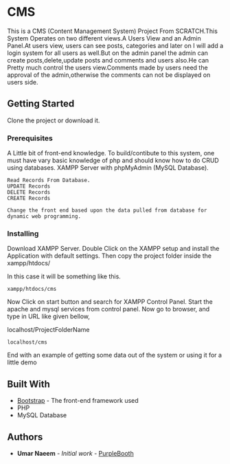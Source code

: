 
# CMS

This is a CMS (Content Management System) Project From SCRATCH.This System Operates on two different views.A Users View and an Admin Panel.At users view, users can see posts, categories and later on I will add a login system for all users as well.But on the admin panel the admin can create posts,delete,update posts and comments and users also.He can Pretty much control the users view.Comments made by users need the approval of the admin,otherwise the comments can not be displayed on users side.


## Getting Started

Clone the project or download it.

### Prerequisites
 A Little bit of front-end knowledge.
 To build/contibute to this system, one must have vary basic knowledge of php and should know how to do CRUD using databases.
 XAMPP Server with phpMyAdmin (MySQL Database).
```
Read Records From Database.
UPDATE Records
DELETE Records
CREATE Records

Change the front end based upon the data pulled from database for dynamic web programming.

```

### Installing

Download XAMPP Server.
Double Click on the XAMPP setup and install the Application with default settings.
Then copy the project folder inside the xampp/htdocs/



In this case it will be something like this.

```
xampp/htdocs/cms
```

Now Click on start button and search for XAMPP Control Panel.
Start the apache and mysql services from control panel.
Now go to browser, and type in URL like given bellow,

localhost/ProjectFolderName

```
localhost/cms
```

End with an example of getting some data out of the system or using it for a little demo




## Built With

* [Bootstrap](http://www.getbootstrap.com) - The front-end framework used
* PHP
* MySQL Database



## Authors

* **Umar Naeem** - *Initial work* - [PurpleBooth](https://github.com/gct165201b)


